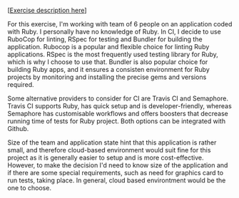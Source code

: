 [[Exercise description here](https://fullstackopen.com/en/part11/introduction_to_ci_cd#exercise-11-1)]

For this exercise, I'm working with team of 6 people on an application coded with Ruby. I personally have no knowledge of Ruby. In CI, I decide to use RuboCop for linting, RSpec for testing and Bundler for building the application. Rubocop is a popular and flexible choice for linting Ruby applications. RSpec is the most frequently used testing library for Ruby, which is why I choose to use that. Bundler is also popular choice for building Ruby apps, and it ensures a consisten environment for Ruby projects by monitoring and installing the precise gems and versions required.

Some alternative providers to consider for CI are Travis CI and Semaphore. Travis CI supports Ruby, has quick setup and is developer-friendly, whereas Semaphore has customisable workflows and offers boosters that decrease running time of tests for Ruby project. Both options can be integrated with Github.

Size of the team and application state hint that this application is rather small, and therefore cloud-based environment would suit fine for this project as it is generally easier to setup and is more cost-effective. However, to make the decision I'd need to know size of the application and if there are some special requirements, such as need for graphics card to run tests, taking place. In general, cloud based environtment would be the one to choose.
